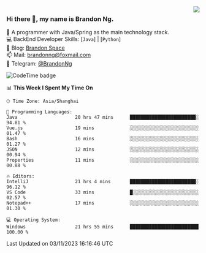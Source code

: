 <img  align="right" src="https://github-readme-stats-brandon0824.vercel.app/api/top-langs/?username=brandon0824&layout=compact">

### Hi there 👋, my name is Brandon Ng.

🌱 A programmer with Java/Spring as the main technology stack.  
💻 BackEnd Developer Skills: [`Java`] | [`Python`]  
📝 Blog: [Brandon Space](https://brandonng.tech)  
📫 Mail: brandonng@foxmail.com  
📰 Telegram: [@BrandonNg](https://t.me/BrandonNg24)  

![CodeTime badge](https://img.shields.io/endpoint?style=flat-square&url=https%3A%2F%2Fapi.codetime.dev%2Fshield%3Fid%3D128%26project%3D%26in%3D604800000)

<!--START_SECTION:waka-->
📊 **This Week I Spent My Time On** 

```text
🕑︎ Time Zone: Asia/Shanghai

💬 Programming Languages: 
Java                     20 hrs 47 mins      ████████████████████████░   94.81 % 
Vue.js                   19 mins             ░░░░░░░░░░░░░░░░░░░░░░░░░   01.47 % 
Bash                     16 mins             ░░░░░░░░░░░░░░░░░░░░░░░░░   01.27 % 
JSON                     12 mins             ░░░░░░░░░░░░░░░░░░░░░░░░░   00.94 % 
Properties               11 mins             ░░░░░░░░░░░░░░░░░░░░░░░░░   00.88 % 

🔥 Editors: 
IntelliJ                 21 hrs 4 mins       ████████████████████████░   96.12 % 
VS Code                  33 mins             █░░░░░░░░░░░░░░░░░░░░░░░░   02.57 % 
Notepad++                17 mins             ░░░░░░░░░░░░░░░░░░░░░░░░░   01.30 % 

💻 Operating System: 
Windows                  21 hrs 55 mins      █████████████████████████   100.00 % 
```


 Last Updated on 03/11/2023 16:16:46 UTC
<!--END_SECTION:waka-->
